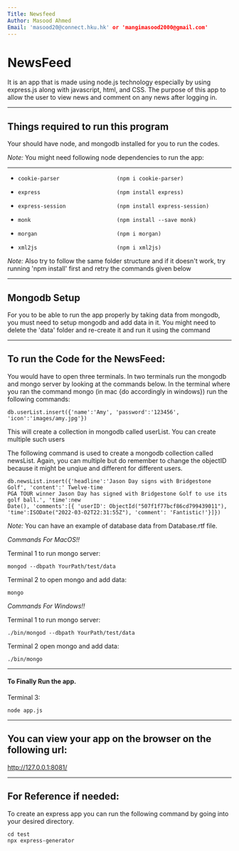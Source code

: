 ```yaml
---
Title: Newsfeed
Author: Masood Ahmed
Email: 'masood20@connect.hku.hk' or 'mangimasood2000@gmail.com'
---
```


# NewsFeed

It is an app that is made using node.js technology especially by using express.js along with javascript, html, and CSS. The purpose of this app to allow the user to view news
and comment on any news after logging in.

____________________________________________________________________________________________________________________________________________________________________

## Things required to run this program

Your should have node, and mongodb installed for you to run the codes.


*Note:* You might need following node dependencies to run the app:
***
*     cookie-parser                  (npm i cookie-parser)
*     express                        (npm install express)
*     express-session                (npm install express-session)
*     monk                           (npm install --save monk)
*     morgan                         (npm i morgan)
*     xml2js                         (npm i xml2js)

*Note:* Also try to follow the same folder structure and if it doesn't work, try running 'npm install' first and retry the commands given below

____________________________________________________________________________________________________________________________________________________________________

## Mongodb Setup

For you to be able to run the app properly by taking data from mongodb, you must need to setup mongodb and add data in it. You might need to delete the 'data' folder and re-create it 
and run it using the command 

____________________________________________________________________________________________________________________________________________________________________

## To run the Code for the NewsFeed:

You would have to open three terminals. In two terminals run the mongodb and mongo server by looking at the commands below. In the terminal where you ran the command mongo (in mac {do accordingly in windows})
run the following commands:

```terminal/cmd
db.userList.insert({'name':'Amy', 'password':'123456', 'icon':'images/amy.jpg'})
```

This will create a collection in mongodb called userList. You can create multiple such users

The following command is used to create a mongodb collection called newsList. Again, you can multiple but do remember to change the objectID because it might be unqiue and different for different users.
```terminal/cmd
db.newsList.insert({'headline':'Jason Day signs with Bridgestone Golf', 'content':' Twelve-time
PGA TOUR winner Jason Day has signed with Bridgestone Golf to use its golf ball.', 'time':new
Date(), 'comments':[{ 'userID': ObjectId("507f1f77bcf86cd799439011"),
'time':ISODate("2022-03-02T22:31:55Z"), 'comment': 'Fantistic!'}]})
```

*Note:* You can have an example of database data from Database.rtf file.


*Commands For MacOS!!*

Terminal 1 to run mongo server:

```terminal/cmd
mongod --dbpath YourPath/test/data
```

Terminal 2 to open mongo and add data:

```terminal/cmd
mongo
```

*Commands For Windows!!*

Terminal 1 to run mongo server:

```terminal/cmd
./bin/mongod --dbpath YourPath/test/data
```

Terminal 2 open mongo and add data:

```terminal/cmd
./bin/mongo
```

____________________________________________________________________________________________________________________________________________________________________


#### To Finally Run the app.

Terminal 3:

```terminal/cmd
node app.js
```


____________________________________________________________________________________________________________________________________________________________________


## You can view your app on the browser on the following url:

http://127.0.0.1:8081/ 


____________________________________________________________________________________________________________________________________________________________________

## For Reference if needed:

To create an express app you can run the following command by going into your desired directory.

```terminal/cmd
cd test
npx express-generator
```